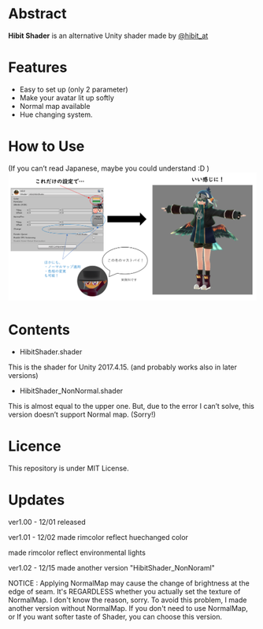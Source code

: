 # Abstract

**Hibit Shader** is an alternative Unity shader made by [@hibit_at](https://twitter.com/hibit_at)

# Features

- Easy to set up (only 2 parameter)
- Make your avatar lit up softly
- Normal map available
- Hue changing system.

# How to Use

(If you can’t read Japanese, maybe you could understand :D )
![howtouse](https://github.com/hibit-at/HibitShader/blob/image/how%20to%20use.PNG)

# Contents

- HibitShader.shader

This is the shader for Unity 2017.4.15. (and probably works also in later versions)

- HibitShader_NonNormal.shader

This is almost equal to the upper one.
But, due to the error I can’t solve, this version doesn’t support Normal map. (Sorry!)

# Licence

This repository is under MIT License.

# Updates

ver1.00 - 12/01 released

ver1.01 - 12/02 made rimcolor reflect huechanged color

made rimcolor reflect environmental lights

ver1.02 - 12/15 made another version "HibitShader_NonNoraml"

NOTICE : Applying NormalMap may cause the change of brightness at the edge of seam. It's REGARDLESS whether you actually set the texture of NormalMap. I don't know the reason, sorry. To avoid this problem, I made another version without NormalMap. If you don't need to use NormalMap, or If you want softer taste of Shader, you can choose this version.
